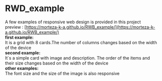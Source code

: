 # RWD_example
A few examples of responsive web design is provided in this project <br/>
preview : [https://morteza-k-a.github.io/RWB_example/](https://morteza-k-a.github.io/RWB_example/)<br/>
<b>first example:</b><br/>
It is a grid with 8 cards.The number of columns changes based on the width of the device <br/>
<b>second example:</b><br/>
It`s a simple card with image and description. The order of the items and their size changes based on the width of the device <br/>
<b>other examples:</b><br/>
The font size and the size of the image is also responsive

